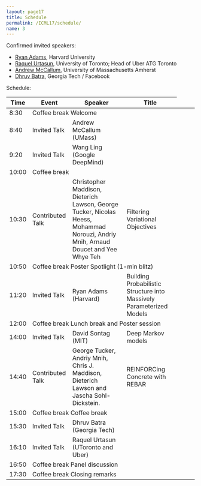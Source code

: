```yaml
---
layout: page17
title: Schedule
permalink: /ICML17/schedule/
name: 3
---
```

Confirmed invited speakers:

* [Ryan Adams](http://people.seas.harvard.edu/~rpa/), Harvard University
* [Raquel Urtasun](https://www.cs.toronto.edu/~urtasun/), University of Toronto; Head of Uber ATG Toronto
* [Andrew McCallum](https://people.cs.umass.edu/~mccallum/), University of Massachusetts Amherst
* [Dhruv Batra](http://www.cc.gatech.edu/~dbatra/index.html), Georgia Tech / Facebook

Schedule:

| Time          |  Event        |  Speaker | Title | 
| ------------- | ------------- | -------------  |  -------------  |
|  8:30   <td colspan=3> Coffee break   Welcome  |
|  8:40 | Invited Talk  | Andrew McCallum (UMass) |
|  9:20  |  Invited Talk  |  Wang Ling (Google DeepMind)  |
|  10:00   <td colspan=3> Coffee break   
|  10:30  |  Contributed Talk   | Christopher Maddison, Dieterich Lawson, George Tucker, Nicolas Heess, Mohammad Norouzi, Andriy Mnih, Arnaud Doucet and Yee Whye Teh | Filtering Variational Objectives |
|  10:50  <td colspan=3> Coffee break   Poster Spotlight (1-min blitz)     
|  11:20  |  Invited Talk  |  Ryan Adams (Harvard)  | Building Probabilistic Structure into Massively Parameterized Models | 
|  12:00  <td colspan=3> Coffee break  Lunch break and Poster session    
|  14:00   |  Invited Talk  |  David Sontag (MIT)  |  Deep Markov models |
|  14:40  |   Contributed Talk   |  George Tucker, Andriy Mnih, Chris J. Maddison, Dieterich Lawson and Jascha Sohl-Dickstein. | REINFORCing Concrete with REBAR |
|  15:00    <td colspan=3> Coffee break  Coffee break    
|  15:30   |  Invited Talk  |  Dhruv Batra (Georgia Tech) |
|  16:10  |  Invited Talk  |  Raquel Urtasun (UToronto and Uber) |
|  16:50   <td colspan=3> Coffee break  Panel discussion  
|  17:30   <td colspan=3> Coffee break   Closing remarks  
